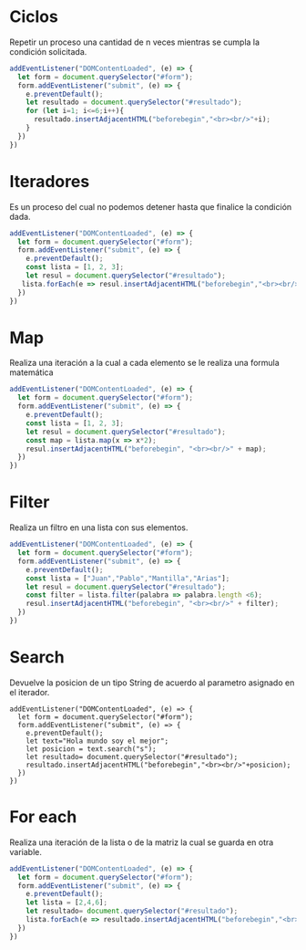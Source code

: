 # Ciclos

Repetir un proceso una cantidad de n veces mientras se cumpla la condición solicitada.

```js
addEventListener("DOMContentLoaded", (e) => {
  let form = document.querySelector("#form");
  form.addEventListener("submit", (e) => {
    e.preventDefault();
    let resultado = document.querySelector("#resultado");
    for (let i=1; i<=6;i++){
      resultado.insertAdjacentHTML("beforebegin","<br><br/>"+i);
    }
  })
})
```



# Iteradores

Es un proceso del cual no podemos detener hasta que finalice la condición dada.

```js
addEventListener("DOMContentLoaded", (e) => {
  let form = document.querySelector("#form");
  form.addEventListener("submit", (e) => {
    e.preventDefault();
    const lista = [1, 2, 3];
    let resul = document.querySelector("#resultado");
   lista.forEach(e => resul.insertAdjacentHTML("beforebegin","<br><br/>"+e));
  })
})
```

# Map

Realiza una iteración a la cual a cada elemento se le realiza una formula matemática

```js
addEventListener("DOMContentLoaded", (e) => {
  let form = document.querySelector("#form");
  form.addEventListener("submit", (e) => {
    e.preventDefault();
    const lista = [1, 2, 3];
    let resul = document.querySelector("#resultado");
    const map = lista.map(x => x*2);
    resul.insertAdjacentHTML("beforebegin", "<br><br/>" + map);
  })
})
```

# Filter

Realiza un filtro en una lista con sus elementos.

```js
addEventListener("DOMContentLoaded", (e) => {
  let form = document.querySelector("#form");
  form.addEventListener("submit", (e) => {
    e.preventDefault();
    const lista = ["Juan","Pablo","Mantilla","Arias"];
    let resul = document.querySelector("#resultado");
    const filter = lista.filter(palabra => palabra.length <6);
    resul.insertAdjacentHTML("beforebegin", "<br><br/>" + filter);
  })
})
```

# Search

Devuelve la posicion de un tipo String de acuerdo al parametro asignado en el iterador.

```
addEventListener("DOMContentLoaded", (e) => {
  let form = document.querySelector("#form");
  form.addEventListener("submit", (e) => {
    e.preventDefault();
    let text="Hola mundo soy el mejor";
    let posicion = text.search("s");
    let resultado= document.querySelector("#resultado");
    resultado.insertAdjacentHTML("beforebegin","<br><br/>"+posicion);
  })
})
```

# For each

Realiza una iteración de la lista o de la matriz la cual se guarda en otra variable.

```js
addEventListener("DOMContentLoaded", (e) => {
  let form = document.querySelector("#form");
  form.addEventListener("submit", (e) => {
    e.preventDefault();
    let lista = [2,4,6];
    let resultado= document.querySelector("#resultado");
    lista.forEach(e => resultado.insertAdjacentHTML("beforebegin","<br></br>"+e*2));
  })
})
```

